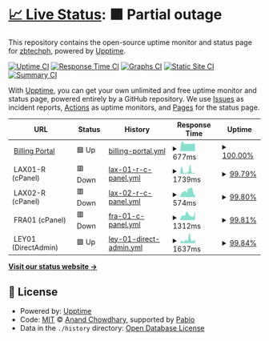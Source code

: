 # [📈 Live Status](https://uptime.sulithosting.com): <!--live status--> **🟧 Partial outage**

This repository contains the open-source uptime monitor and status page for [zbtechph](https://uptime.sulithosting.com), powered by [Upptime](https://github.com/upptime/upptime).

[![Uptime CI](https://github.com/zbtechph/uptime/workflows/Uptime%20CI/badge.svg)](https://github.com/zbtechph/uptime/actions?query=workflow%3A%22Uptime+CI%22)
[![Response Time CI](https://github.com/zbtechph/uptime/workflows/Response%20Time%20CI/badge.svg)](https://github.com/zbtechph/uptime/actions?query=workflow%3A%22Response+Time+CI%22)
[![Graphs CI](https://github.com/zbtechph/uptime/workflows/Graphs%20CI/badge.svg)](https://github.com/zbtechph/uptime/actions?query=workflow%3A%22Graphs+CI%22)
[![Static Site CI](https://github.com/zbtechph/uptime/workflows/Static%20Site%20CI/badge.svg)](https://github.com/zbtechph/uptime/actions?query=workflow%3A%22Static+Site+CI%22)
[![Summary CI](https://github.com/zbtechph/uptime/workflows/Summary%20CI/badge.svg)](https://github.com/zbtechph/uptime/actions?query=workflow%3A%22Summary+CI%22)

With [Upptime](https://upptime.js.org), you can get your own unlimited and free uptime monitor and status page, powered entirely by a GitHub repository. We use [Issues](https://github.com/zbtechph/uptime/issues) as incident reports, [Actions](https://github.com/zbtechph/uptime/actions) as uptime monitors, and [Pages](https://uptime.sulithosting.com) for the status page.

<!--start: status pages-->
<!-- This summary is generated by Upptime (https://github.com/upptime/upptime) -->
<!-- Do not edit this manually, your changes will be overwritten -->
<!-- prettier-ignore -->
| URL | Status | History | Response Time | Uptime |
| --- | ------ | ------- | ------------- | ------ |
| <img alt="" src="https://icons.duckduckgo.com/ip3/billing.sulithosting.com.ico" height="13"> [Billing Portal](https://billing.sulithosting.com) | 🟩 Up | [billing-portal.yml](https://github.com/zbtechph/uptime/commits/HEAD/history/billing-portal.yml) | <details><summary><img alt="Response time graph" src="./graphs/billing-portal/response-time-week.png" height="20"> 677ms</summary><br><a href="https://uptime.sulithosting.com/history/billing-portal"><img alt="Response time 608" src="https://img.shields.io/endpoint?url=https%3A%2F%2Fraw.githubusercontent.com%2Fzbtechph%2Fuptime%2FHEAD%2Fapi%2Fbilling-portal%2Fresponse-time.json"></a><br><a href="https://uptime.sulithosting.com/history/billing-portal"><img alt="24-hour response time 644" src="https://img.shields.io/endpoint?url=https%3A%2F%2Fraw.githubusercontent.com%2Fzbtechph%2Fuptime%2FHEAD%2Fapi%2Fbilling-portal%2Fresponse-time-day.json"></a><br><a href="https://uptime.sulithosting.com/history/billing-portal"><img alt="7-day response time 677" src="https://img.shields.io/endpoint?url=https%3A%2F%2Fraw.githubusercontent.com%2Fzbtechph%2Fuptime%2FHEAD%2Fapi%2Fbilling-portal%2Fresponse-time-week.json"></a><br><a href="https://uptime.sulithosting.com/history/billing-portal"><img alt="30-day response time 727" src="https://img.shields.io/endpoint?url=https%3A%2F%2Fraw.githubusercontent.com%2Fzbtechph%2Fuptime%2FHEAD%2Fapi%2Fbilling-portal%2Fresponse-time-month.json"></a><br><a href="https://uptime.sulithosting.com/history/billing-portal"><img alt="1-year response time 608" src="https://img.shields.io/endpoint?url=https%3A%2F%2Fraw.githubusercontent.com%2Fzbtechph%2Fuptime%2FHEAD%2Fapi%2Fbilling-portal%2Fresponse-time-year.json"></a></details> | <details><summary><a href="https://uptime.sulithosting.com/history/billing-portal">100.00%</a></summary><a href="https://uptime.sulithosting.com/history/billing-portal"><img alt="All-time uptime 99.10%" src="https://img.shields.io/endpoint?url=https%3A%2F%2Fraw.githubusercontent.com%2Fzbtechph%2Fuptime%2FHEAD%2Fapi%2Fbilling-portal%2Fuptime.json"></a><br><a href="https://uptime.sulithosting.com/history/billing-portal"><img alt="24-hour uptime 100.00%" src="https://img.shields.io/endpoint?url=https%3A%2F%2Fraw.githubusercontent.com%2Fzbtechph%2Fuptime%2FHEAD%2Fapi%2Fbilling-portal%2Fuptime-day.json"></a><br><a href="https://uptime.sulithosting.com/history/billing-portal"><img alt="7-day uptime 100.00%" src="https://img.shields.io/endpoint?url=https%3A%2F%2Fraw.githubusercontent.com%2Fzbtechph%2Fuptime%2FHEAD%2Fapi%2Fbilling-portal%2Fuptime-week.json"></a><br><a href="https://uptime.sulithosting.com/history/billing-portal"><img alt="30-day uptime 100.00%" src="https://img.shields.io/endpoint?url=https%3A%2F%2Fraw.githubusercontent.com%2Fzbtechph%2Fuptime%2FHEAD%2Fapi%2Fbilling-portal%2Fuptime-month.json"></a><br><a href="https://uptime.sulithosting.com/history/billing-portal"><img alt="1-year uptime 99.10%" src="https://img.shields.io/endpoint?url=https%3A%2F%2Fraw.githubusercontent.com%2Fzbtechph%2Fuptime%2FHEAD%2Fapi%2Fbilling-portal%2Fuptime-year.json"></a></details>
| <img alt="" src="https://icons.duckduckgo.com/ip3/null.ico" height="13"> LAX01-R (cPanel) | 🟥 Down | [lax-01-r-c-panel.yml](https://github.com/zbtechph/uptime/commits/HEAD/history/lax-01-r-c-panel.yml) | <details><summary><img alt="Response time graph" src="./graphs/lax-01-r-c-panel/response-time-week.png" height="20"> 1739ms</summary><br><a href="https://uptime.sulithosting.com/history/lax-01-r-c-panel"><img alt="Response time 1147" src="https://img.shields.io/endpoint?url=https%3A%2F%2Fraw.githubusercontent.com%2Fzbtechph%2Fuptime%2FHEAD%2Fapi%2Flax-01-r-c-panel%2Fresponse-time.json"></a><br><a href="https://uptime.sulithosting.com/history/lax-01-r-c-panel"><img alt="24-hour response time 552" src="https://img.shields.io/endpoint?url=https%3A%2F%2Fraw.githubusercontent.com%2Fzbtechph%2Fuptime%2FHEAD%2Fapi%2Flax-01-r-c-panel%2Fresponse-time-day.json"></a><br><a href="https://uptime.sulithosting.com/history/lax-01-r-c-panel"><img alt="7-day response time 1739" src="https://img.shields.io/endpoint?url=https%3A%2F%2Fraw.githubusercontent.com%2Fzbtechph%2Fuptime%2FHEAD%2Fapi%2Flax-01-r-c-panel%2Fresponse-time-week.json"></a><br><a href="https://uptime.sulithosting.com/history/lax-01-r-c-panel"><img alt="30-day response time 1291" src="https://img.shields.io/endpoint?url=https%3A%2F%2Fraw.githubusercontent.com%2Fzbtechph%2Fuptime%2FHEAD%2Fapi%2Flax-01-r-c-panel%2Fresponse-time-month.json"></a><br><a href="https://uptime.sulithosting.com/history/lax-01-r-c-panel"><img alt="1-year response time 1147" src="https://img.shields.io/endpoint?url=https%3A%2F%2Fraw.githubusercontent.com%2Fzbtechph%2Fuptime%2FHEAD%2Fapi%2Flax-01-r-c-panel%2Fresponse-time-year.json"></a></details> | <details><summary><a href="https://uptime.sulithosting.com/history/lax-01-r-c-panel">99.79%</a></summary><a href="https://uptime.sulithosting.com/history/lax-01-r-c-panel"><img alt="All-time uptime 99.93%" src="https://img.shields.io/endpoint?url=https%3A%2F%2Fraw.githubusercontent.com%2Fzbtechph%2Fuptime%2FHEAD%2Fapi%2Flax-01-r-c-panel%2Fuptime.json"></a><br><a href="https://uptime.sulithosting.com/history/lax-01-r-c-panel"><img alt="24-hour uptime 99.92%" src="https://img.shields.io/endpoint?url=https%3A%2F%2Fraw.githubusercontent.com%2Fzbtechph%2Fuptime%2FHEAD%2Fapi%2Flax-01-r-c-panel%2Fuptime-day.json"></a><br><a href="https://uptime.sulithosting.com/history/lax-01-r-c-panel"><img alt="7-day uptime 99.79%" src="https://img.shields.io/endpoint?url=https%3A%2F%2Fraw.githubusercontent.com%2Fzbtechph%2Fuptime%2FHEAD%2Fapi%2Flax-01-r-c-panel%2Fuptime-week.json"></a><br><a href="https://uptime.sulithosting.com/history/lax-01-r-c-panel"><img alt="30-day uptime 99.90%" src="https://img.shields.io/endpoint?url=https%3A%2F%2Fraw.githubusercontent.com%2Fzbtechph%2Fuptime%2FHEAD%2Fapi%2Flax-01-r-c-panel%2Fuptime-month.json"></a><br><a href="https://uptime.sulithosting.com/history/lax-01-r-c-panel"><img alt="1-year uptime 99.93%" src="https://img.shields.io/endpoint?url=https%3A%2F%2Fraw.githubusercontent.com%2Fzbtechph%2Fuptime%2FHEAD%2Fapi%2Flax-01-r-c-panel%2Fuptime-year.json"></a></details>
| <img alt="" src="https://icons.duckduckgo.com/ip3/null.ico" height="13"> LAX02-R (cPanel) | 🟥 Down | [lax-02-r-c-panel.yml](https://github.com/zbtechph/uptime/commits/HEAD/history/lax-02-r-c-panel.yml) | <details><summary><img alt="Response time graph" src="./graphs/lax-02-r-c-panel/response-time-week.png" height="20"> 574ms</summary><br><a href="https://uptime.sulithosting.com/history/lax-02-r-c-panel"><img alt="Response time 852" src="https://img.shields.io/endpoint?url=https%3A%2F%2Fraw.githubusercontent.com%2Fzbtechph%2Fuptime%2FHEAD%2Fapi%2Flax-02-r-c-panel%2Fresponse-time.json"></a><br><a href="https://uptime.sulithosting.com/history/lax-02-r-c-panel"><img alt="24-hour response time 267" src="https://img.shields.io/endpoint?url=https%3A%2F%2Fraw.githubusercontent.com%2Fzbtechph%2Fuptime%2FHEAD%2Fapi%2Flax-02-r-c-panel%2Fresponse-time-day.json"></a><br><a href="https://uptime.sulithosting.com/history/lax-02-r-c-panel"><img alt="7-day response time 574" src="https://img.shields.io/endpoint?url=https%3A%2F%2Fraw.githubusercontent.com%2Fzbtechph%2Fuptime%2FHEAD%2Fapi%2Flax-02-r-c-panel%2Fresponse-time-week.json"></a><br><a href="https://uptime.sulithosting.com/history/lax-02-r-c-panel"><img alt="30-day response time 904" src="https://img.shields.io/endpoint?url=https%3A%2F%2Fraw.githubusercontent.com%2Fzbtechph%2Fuptime%2FHEAD%2Fapi%2Flax-02-r-c-panel%2Fresponse-time-month.json"></a><br><a href="https://uptime.sulithosting.com/history/lax-02-r-c-panel"><img alt="1-year response time 852" src="https://img.shields.io/endpoint?url=https%3A%2F%2Fraw.githubusercontent.com%2Fzbtechph%2Fuptime%2FHEAD%2Fapi%2Flax-02-r-c-panel%2Fresponse-time-year.json"></a></details> | <details><summary><a href="https://uptime.sulithosting.com/history/lax-02-r-c-panel">99.80%</a></summary><a href="https://uptime.sulithosting.com/history/lax-02-r-c-panel"><img alt="All-time uptime 99.89%" src="https://img.shields.io/endpoint?url=https%3A%2F%2Fraw.githubusercontent.com%2Fzbtechph%2Fuptime%2FHEAD%2Fapi%2Flax-02-r-c-panel%2Fuptime.json"></a><br><a href="https://uptime.sulithosting.com/history/lax-02-r-c-panel"><img alt="24-hour uptime 99.96%" src="https://img.shields.io/endpoint?url=https%3A%2F%2Fraw.githubusercontent.com%2Fzbtechph%2Fuptime%2FHEAD%2Fapi%2Flax-02-r-c-panel%2Fuptime-day.json"></a><br><a href="https://uptime.sulithosting.com/history/lax-02-r-c-panel"><img alt="7-day uptime 99.80%" src="https://img.shields.io/endpoint?url=https%3A%2F%2Fraw.githubusercontent.com%2Fzbtechph%2Fuptime%2FHEAD%2Fapi%2Flax-02-r-c-panel%2Fuptime-week.json"></a><br><a href="https://uptime.sulithosting.com/history/lax-02-r-c-panel"><img alt="30-day uptime 99.91%" src="https://img.shields.io/endpoint?url=https%3A%2F%2Fraw.githubusercontent.com%2Fzbtechph%2Fuptime%2FHEAD%2Fapi%2Flax-02-r-c-panel%2Fuptime-month.json"></a><br><a href="https://uptime.sulithosting.com/history/lax-02-r-c-panel"><img alt="1-year uptime 99.89%" src="https://img.shields.io/endpoint?url=https%3A%2F%2Fraw.githubusercontent.com%2Fzbtechph%2Fuptime%2FHEAD%2Fapi%2Flax-02-r-c-panel%2Fuptime-year.json"></a></details>
| <img alt="" src="https://icons.duckduckgo.com/ip3/null.ico" height="13"> FRA01 (cPanel) | 🟥 Down | [fra-01-c-panel.yml](https://github.com/zbtechph/uptime/commits/HEAD/history/fra-01-c-panel.yml) | <details><summary><img alt="Response time graph" src="./graphs/fra-01-c-panel/response-time-week.png" height="20"> 1312ms</summary><br><a href="https://uptime.sulithosting.com/history/fra-01-c-panel"><img alt="Response time 1396" src="https://img.shields.io/endpoint?url=https%3A%2F%2Fraw.githubusercontent.com%2Fzbtechph%2Fuptime%2FHEAD%2Fapi%2Ffra-01-c-panel%2Fresponse-time.json"></a><br><a href="https://uptime.sulithosting.com/history/fra-01-c-panel"><img alt="24-hour response time 1523" src="https://img.shields.io/endpoint?url=https%3A%2F%2Fraw.githubusercontent.com%2Fzbtechph%2Fuptime%2FHEAD%2Fapi%2Ffra-01-c-panel%2Fresponse-time-day.json"></a><br><a href="https://uptime.sulithosting.com/history/fra-01-c-panel"><img alt="7-day response time 1312" src="https://img.shields.io/endpoint?url=https%3A%2F%2Fraw.githubusercontent.com%2Fzbtechph%2Fuptime%2FHEAD%2Fapi%2Ffra-01-c-panel%2Fresponse-time-week.json"></a><br><a href="https://uptime.sulithosting.com/history/fra-01-c-panel"><img alt="30-day response time 1601" src="https://img.shields.io/endpoint?url=https%3A%2F%2Fraw.githubusercontent.com%2Fzbtechph%2Fuptime%2FHEAD%2Fapi%2Ffra-01-c-panel%2Fresponse-time-month.json"></a><br><a href="https://uptime.sulithosting.com/history/fra-01-c-panel"><img alt="1-year response time 1396" src="https://img.shields.io/endpoint?url=https%3A%2F%2Fraw.githubusercontent.com%2Fzbtechph%2Fuptime%2FHEAD%2Fapi%2Ffra-01-c-panel%2Fresponse-time-year.json"></a></details> | <details><summary><a href="https://uptime.sulithosting.com/history/fra-01-c-panel">99.81%</a></summary><a href="https://uptime.sulithosting.com/history/fra-01-c-panel"><img alt="All-time uptime 99.93%" src="https://img.shields.io/endpoint?url=https%3A%2F%2Fraw.githubusercontent.com%2Fzbtechph%2Fuptime%2FHEAD%2Fapi%2Ffra-01-c-panel%2Fuptime.json"></a><br><a href="https://uptime.sulithosting.com/history/fra-01-c-panel"><img alt="24-hour uptime 100.00%" src="https://img.shields.io/endpoint?url=https%3A%2F%2Fraw.githubusercontent.com%2Fzbtechph%2Fuptime%2FHEAD%2Fapi%2Ffra-01-c-panel%2Fuptime-day.json"></a><br><a href="https://uptime.sulithosting.com/history/fra-01-c-panel"><img alt="7-day uptime 99.81%" src="https://img.shields.io/endpoint?url=https%3A%2F%2Fraw.githubusercontent.com%2Fzbtechph%2Fuptime%2FHEAD%2Fapi%2Ffra-01-c-panel%2Fuptime-week.json"></a><br><a href="https://uptime.sulithosting.com/history/fra-01-c-panel"><img alt="30-day uptime 99.91%" src="https://img.shields.io/endpoint?url=https%3A%2F%2Fraw.githubusercontent.com%2Fzbtechph%2Fuptime%2FHEAD%2Fapi%2Ffra-01-c-panel%2Fuptime-month.json"></a><br><a href="https://uptime.sulithosting.com/history/fra-01-c-panel"><img alt="1-year uptime 99.93%" src="https://img.shields.io/endpoint?url=https%3A%2F%2Fraw.githubusercontent.com%2Fzbtechph%2Fuptime%2FHEAD%2Fapi%2Ffra-01-c-panel%2Fuptime-year.json"></a></details>
| <img alt="" src="https://icons.duckduckgo.com/ip3/null.ico" height="13"> LEY01 (DirectAdmin) | 🟩 Up | [ley-01-direct-admin.yml](https://github.com/zbtechph/uptime/commits/HEAD/history/ley-01-direct-admin.yml) | <details><summary><img alt="Response time graph" src="./graphs/ley-01-direct-admin/response-time-week.png" height="20"> 1637ms</summary><br><a href="https://uptime.sulithosting.com/history/ley-01-direct-admin"><img alt="Response time 1295" src="https://img.shields.io/endpoint?url=https%3A%2F%2Fraw.githubusercontent.com%2Fzbtechph%2Fuptime%2FHEAD%2Fapi%2Fley-01-direct-admin%2Fresponse-time.json"></a><br><a href="https://uptime.sulithosting.com/history/ley-01-direct-admin"><img alt="24-hour response time 1709" src="https://img.shields.io/endpoint?url=https%3A%2F%2Fraw.githubusercontent.com%2Fzbtechph%2Fuptime%2FHEAD%2Fapi%2Fley-01-direct-admin%2Fresponse-time-day.json"></a><br><a href="https://uptime.sulithosting.com/history/ley-01-direct-admin"><img alt="7-day response time 1637" src="https://img.shields.io/endpoint?url=https%3A%2F%2Fraw.githubusercontent.com%2Fzbtechph%2Fuptime%2FHEAD%2Fapi%2Fley-01-direct-admin%2Fresponse-time-week.json"></a><br><a href="https://uptime.sulithosting.com/history/ley-01-direct-admin"><img alt="30-day response time 1426" src="https://img.shields.io/endpoint?url=https%3A%2F%2Fraw.githubusercontent.com%2Fzbtechph%2Fuptime%2FHEAD%2Fapi%2Fley-01-direct-admin%2Fresponse-time-month.json"></a><br><a href="https://uptime.sulithosting.com/history/ley-01-direct-admin"><img alt="1-year response time 1295" src="https://img.shields.io/endpoint?url=https%3A%2F%2Fraw.githubusercontent.com%2Fzbtechph%2Fuptime%2FHEAD%2Fapi%2Fley-01-direct-admin%2Fresponse-time-year.json"></a></details> | <details><summary><a href="https://uptime.sulithosting.com/history/ley-01-direct-admin">99.84%</a></summary><a href="https://uptime.sulithosting.com/history/ley-01-direct-admin"><img alt="All-time uptime 99.97%" src="https://img.shields.io/endpoint?url=https%3A%2F%2Fraw.githubusercontent.com%2Fzbtechph%2Fuptime%2FHEAD%2Fapi%2Fley-01-direct-admin%2Fuptime.json"></a><br><a href="https://uptime.sulithosting.com/history/ley-01-direct-admin"><img alt="24-hour uptime 100.00%" src="https://img.shields.io/endpoint?url=https%3A%2F%2Fraw.githubusercontent.com%2Fzbtechph%2Fuptime%2FHEAD%2Fapi%2Fley-01-direct-admin%2Fuptime-day.json"></a><br><a href="https://uptime.sulithosting.com/history/ley-01-direct-admin"><img alt="7-day uptime 99.84%" src="https://img.shields.io/endpoint?url=https%3A%2F%2Fraw.githubusercontent.com%2Fzbtechph%2Fuptime%2FHEAD%2Fapi%2Fley-01-direct-admin%2Fuptime-week.json"></a><br><a href="https://uptime.sulithosting.com/history/ley-01-direct-admin"><img alt="30-day uptime 99.96%" src="https://img.shields.io/endpoint?url=https%3A%2F%2Fraw.githubusercontent.com%2Fzbtechph%2Fuptime%2FHEAD%2Fapi%2Fley-01-direct-admin%2Fuptime-month.json"></a><br><a href="https://uptime.sulithosting.com/history/ley-01-direct-admin"><img alt="1-year uptime 99.97%" src="https://img.shields.io/endpoint?url=https%3A%2F%2Fraw.githubusercontent.com%2Fzbtechph%2Fuptime%2FHEAD%2Fapi%2Fley-01-direct-admin%2Fuptime-year.json"></a></details>

<!--end: status pages-->

[**Visit our status website →**](https://uptime.sulithosting.com)

## 📄 License

- Powered by: [Upptime](https://github.com/upptime/upptime)
- Code: [MIT](./LICENSE) © [Anand Chowdhary](https://anandchowdhary.com), supported by [Pabio](https://pabio.com)
- Data in the `./history` directory: [Open Database License](https://opendatacommons.org/licenses/odbl/1-0/)
